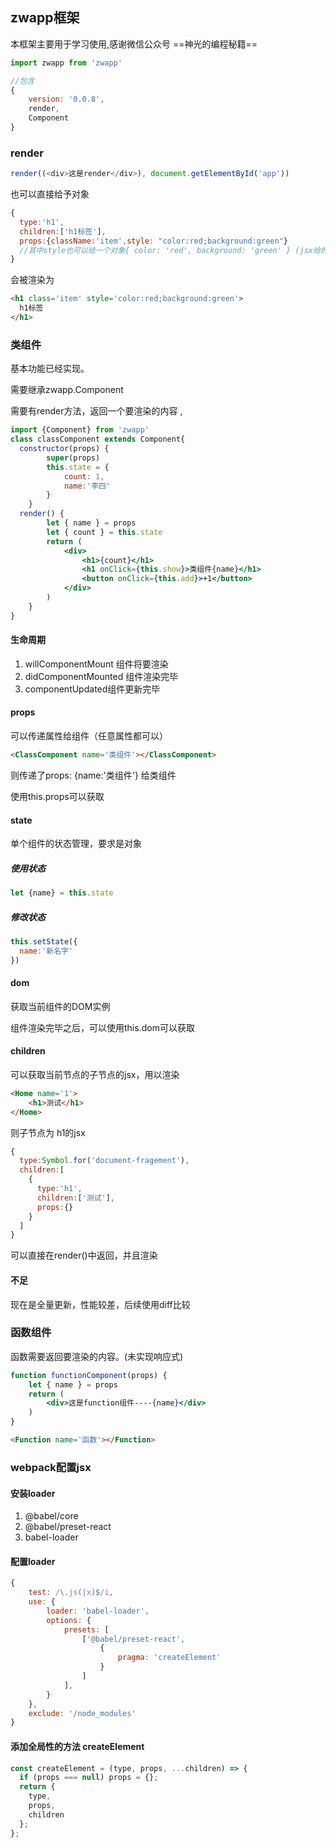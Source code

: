 ## zwapp框架

本框架主要用于学习使用,感谢微信公众号 ==神光的编程秘籍==

```js
import zwapp from 'zwapp'
```

```js
//包含
{
	version: '0.0.8',
	render,
	Component
}
```

### render

```js
render((<div>这是render</div>), document.getElementById('app'))
```

也可以直接给予对象

```js
{
  type:'h1',
  children:['h1标签'],
  props:{className:'item',style: "color:red;background:green"}
  //其中style也可以给一个对象{ color: 'red', background: 'green' } (jsx给的是字符串)
}
```

会被渲染为

```html
<h1 class='item' style='color:red;background:green'>
  h1标签
</h1>
```



### 类组件

基本功能已经实现。

需要继承zwapp.Component

需要有render方法，返回一个要渲染的内容 ,

```jsx
import {Component} from 'zwapp'
class classComponent extends Component{
  constructor(props) {
		super(props)
		this.state = {
			count: 1,
			name:'李四'
		}
	}
  render() {
		let { name } = props
		let { count } = this.state
		return (
			<div>
				<h1>{count}</h1>
				<h1 onClick={this.show}>类组件{name}</h1>
				<button onClick={this.add}>+1</button>
			</div>
		)
	}
}
```

#### 生命周期

1. willComponentMount 组件将要渲染
2. didComponentMounted 组件渲染完毕
3. componentUpdated组件更新完毕

#### props

可以传递属性给组件（任意属性都可以）

```html
<ClassComponent name='类组件'></ClassComponent>
```

则传递了props: {name:'类组件'} 给类组件

使用this.props可以获取

#### state

单个组件的状态管理，要求是对象

##### 使用状态 

```js
let {name} = this.state
```

##### 修改状态

```js
this.setState({
  name:'新名字'
})
```

#### dom

获取当前组件的DOM实例

组件渲染完毕之后，可以使用this.dom可以获取

#### children

可以获取当前节点的子节点的jsx，用以渲染

```html
<Home name='1'>
	<h1>测试</h1>
</Home>
```

则子节点为 h1的jsx

```js
{
  type:Symbol.for('document-fragement'),
  children:[
    {
      type:'h1',
      children:['测试'],
      props:{}
    }
  ]
}
```



可以直接在render()中返回，并且渲染



#### 不足

现在是全量更新，性能较差，后续使用diff比较

### 函数组件

函数需要返回要渲染的内容。(未实现响应式)

```jsx
function functionComponent(props) {
	let { name } = props
	return (
		<div>这是function组件----{name}</div>
	)
}
```

```html
<Function name='函数'></Function>
```



### webpack配置jsx

#### 安装loader

1. @babel/core
2. @babel/preset-react
3. babel-loader

#### 配置loader

```webpack.config.js
{
	test: /\.js(|x)$/i,
	use: {
		loader: 'babel-loader',
		options: {
			presets: [
				['@babel/preset-react',
					{
						pragma: 'createElement'
					}
				]
			],
		}
	},
	exclude: '/node_modules'
}
```

#### 添加全局性的方法 createElement

```js
const createElement = (type, props, ...children) => {
  if (props === null) props = {};
  return {
    type,
    props,
    children
  };
};
```

